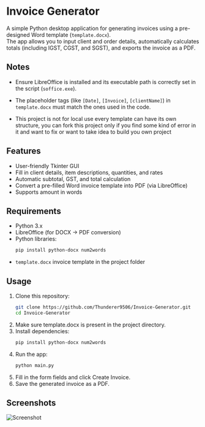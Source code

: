 # Invoice Generator

A simple Python desktop application for generating invoices using a pre-designed Word template (`template.docx`).  
The app allows you to input client and order details, automatically calculates totals (including IGST, CGST, and SGST), and exports the invoice as a PDF.

## Notes
- Ensure LibreOffice is installed and its executable path is correctly set in the script (`soffice.exe`).

- The placeholder tags (like `[Date]`, `[Invoice]`, `[clientName]`) in `template.docx` must match the ones used in the code.

- This project is not for local use every template can have its own structure, you can fork this project only if you find some kind of error in it and want to fix or want to take idea to build you own project

## Features
- User-friendly Tkinter GUI
- Fill in client details, item descriptions, quantities, and rates
- Automatic subtotal, GST, and total calculation
- Convert a pre-filled Word invoice template into PDF (via LibreOffice)
- Supports amount in words

## Requirements
- Python 3.x
- LibreOffice (for DOCX → PDF conversion)
- Python libraries:
  ```bash
  pip install python-docx num2words
- `template.docx` invoice template in the project folder

## Usage
1. Clone this repository:
    ```bash
    git clone https://github.com/Thunderer9506/Invoice-Generator.git
    cd Invoice-Generator
2. Make sure template.docx is present in the project directory.
3. Install dependencies:
    ```bash
    pip install python-docx num2words
4. Run the app:
    ```bash
    python main.py
5. Fill in the form fields and click Create Invoice.
6. Save the generated invoice as a PDF.

## Screenshots
<img src="./Screenshot.png" alt="Screenshot"/>
